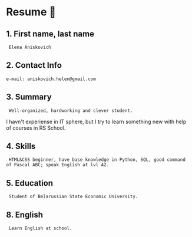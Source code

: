 # Resume :slightly_smiling_face:
## 1. First name, last name
     Elena Aniskovich
## 2. Contact Info
    e-mail: aniskovich.helen@gmail.com
## 3. Summary
     Well-organized, hardworking and clever student.
   I havn't experiense in IT sphere, but I try to learn something new with help of courses in RS School.
## 4. Skills
     HTML&CSS beginner, have base knowledge in Python, SQL, good command of Pascal ABC; speak English at lvl A2.
## 5. Education
     Student of Belarussian State Economic University.
## 8. English
     Learn English at school.
